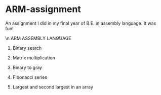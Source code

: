# ARM-assignment
An assignment I did in my final year of B.E. in assembly language. It was fun!

\n
ARM ASSEMBLY LANGUAGE 
1. Binary search 
2. Matrix multiplication
3. Binary to gray
4. Fibonacci series

5. Largest and second largest in an array
